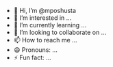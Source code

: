 - 👋 Hi, I’m @mposhusta
- 👀 I’m interested in ...
- 🌱 I’m currently learning ...
- 💞️ I’m looking to collaborate on ...
- 📫 How to reach me ...
- 😄 Pronouns: ...
- ⚡ Fun fact: ...

<!---
mposhusta/mposhusta is a ✨ special ✨ repository because its `README.md` (this file) appears on your GitHub profile.
You can click the Preview link to take a look at your changes.
--->
